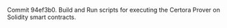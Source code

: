 Commit 94ef3b0.                    Build and Run scripts for executing the Certora Prover on Solidity smart contracts.